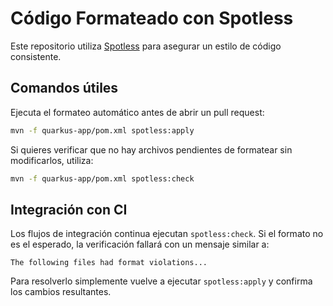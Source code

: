 # Código Formateado con Spotless

Este repositorio utiliza [Spotless](https://github.com/diffplug/spotless) para asegurar un estilo de código consistente.

## Comandos útiles

Ejecuta el formateo automático antes de abrir un pull request:

```bash
mvn -f quarkus-app/pom.xml spotless:apply
```

Si quieres verificar que no hay archivos pendientes de formatear sin modificarlos, utiliza:

```bash
mvn -f quarkus-app/pom.xml spotless:check
```

## Integración con CI

Los flujos de integración continua ejecutan `spotless:check`. Si el formato no es el esperado, la verificación fallará con un mensaje similar a:

```
The following files had format violations...
```

Para resolverlo simplemente vuelve a ejecutar `spotless:apply` y confirma los cambios resultantes.
